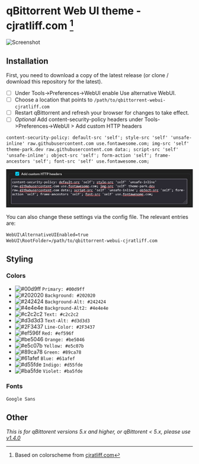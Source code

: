 # qBittorrent Web UI theme - cjratliff.com [^1]
[^1]: Based on colorscheme from [cjratliff.com](https://cjratliff.com)

![Screenshot](qBittorrent-webui-theme-CJRatliff.com.jpg)

## Installation
First, you need to download a copy of the latest release (or clone / download this repository for the latest).

- [ ] Under Tools->Preferences->WebUI enable Use alternative WebUI.
- [ ] Choose a location that points to `/path/to/qbittorrent-webui-cjratliff.com`
- [ ] Restart qBittorrent and refresh your browser for changes to take effect.
- [ ] *Optional* Add content-security-policy headers under Tools->Preferences->WebUI > Add custom HTTP headers

```
content-security-policy: default-src 'self'; style-src 'self' 'unsafe-inline' raw.githubusercontent.com use.fontawesome.com; img-src 'self' theme-park.dev raw.githubusercontent.com data:; script-src 'self' 'unsafe-inline'; object-src 'self'; form-action 'self'; frame-ancestors 'self'; font-src 'self' use.fontawesome.com;
```

![optional-installation-step1](qBittorrent-webui-theme-CJRatliff.com-optional-installation-step1.jpg)




You can also change these settings via the config file. The relevant entries are:

```
WebUI\AlternativeUIEnabled=true
WebUI\RootFolder=/path/to/qbittorrent-webui-cjratliff.com
```

## Styling
### Colors
- ![#00d9ff](https://placehold.co/15x15/00d9ff/00d9ff.png) `Primary: #00d9ff`
- ![#202020](https://placehold.co/15x15/202020/202020.png) `Background: #202020`
- ![#242424](https://placehold.co/15x15/242424/242424.png) `Background-Alt: #242424`
- ![#4e4e4e](https://placehold.co/15x15/4e4e4e/4e4e4e.png) `Background-Alt2: #4e4e4e`
- ![#c2c2c2](https://placehold.co/15x15/c2c2c2/c2c2c2.png) `Text: #c2c2c2`
- ![#d3d3d3](https://placehold.co/15x15/d3d3d3/d3d3d3.png) `Text-Alt: #d3d3d3`
- ![#2F3437](https://placehold.co/15x15/2F3437/2F3437.png) `Line-Color: #2F3437`
- ![#ef596f](https://placehold.co/15x15/ef596f/ef596f.png) `Red: #ef596f`
- ![#be5046](https://placehold.co/15x15/be5046/be5046.png) `Orange: #be5046`
- ![#e5c07b](https://placehold.co/15x15/e5c07b/e5c07b.png) `Yellow: #e5c07b`
- ![#89ca78](https://placehold.co/15x15/89ca78/89ca78.png) `Green: #89ca78`
- ![#61afef](https://placehold.co/15x15/61afef/61afef.png) `Blue: #61afef`
- ![#d55fde](https://placehold.co/15x15/d55fde/d55fde.png) `Indigo: #d55fde`
- ![#ba5fde](https://placehold.co/15x15/ba5fde/ba5fde.png) `Violet: #ba5fde`

### Fonts
    Google Sans


## Other
*This is for qBittorent versions 5.x and higher, or qBittorent < 5.x, please use [v1.4.0](https://github.com/Carve/qbittorrent-webui-cjratliff.com/releases/tag/v1.4.0)*
